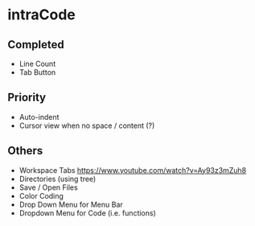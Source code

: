 # intraCode

## Completed
- Line Count
- Tab Button

## Priority
- Auto-indent
- Cursor view when no space / content (?)

## Others
- Workspace Tabs https://www.youtube.com/watch?v=Ay93z3mZuh8
- Directories (using tree)
- Save / Open Files
- Color Coding
- Drop Down Menu for Menu Bar
- Dropdown Menu for Code (i.e. functions)
